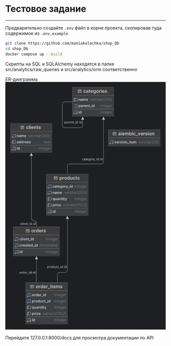 # Тестовое задание
---

Предварительно создайте `.env` файл в корне проекта, скопировав туда содержимое из `.env.example` 

```bash
git clone https://github.com/maniakalochka/shop_Db
cd shop_Db
docker compose up --build
```

Скрипты на SQL и SQLAlchemy находятся в папке src/analytics/raw_queries и src/analytics/orm соответственно

ER-дииграмма
![ER-diagram shop_db.png](ER-diagram%20shop_db.png)

Перейдите 127.0.0.1:8000/docs для просмотра документации по API 